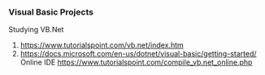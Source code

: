 ### Visual Basic Projects
Studying VB.Net 
1. https://www.tutorialspoint.com/vb.net/index.htm
2. https://docs.microsoft.com/en-us/dotnet/visual-basic/getting-started/
Online IDE
https://www.tutorialspoint.com/compile_vb.net_online.php
